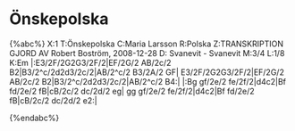 # Önskepolska

{%abc%}
X:1
T:Önskepolska
C:Maria Larsson
R:Polska
Z:TRANSKRIPTION GJORD AV Robert Boström, 2008-12-28
D: Svanevit - Svanevit
M:3/4
L:1/8
K:Em
|:E3/2F/2G2G3/2F/2|EF/2G/2 AB/2c/2 B2|B3/2^c/2d2d3/2c/2|AB/2^c/2 B3/2A/2 GF|
E3/2F/2G2G3/2F/2|EF/2G/2 AB/2c/2 B2|B3/2^c/2d2d3/2c/2|AB/2^c/2 B4:|
|:Bg gf/2e/2 fe/2f/2|d4c2|Bf fd/2e/2 fB|cB/2c/2 dc/2d/2 eg|
gg gf/2e/2 fe/2f/2|d4c2|Bf fd/2e/2 fB|cB/2c/2 dc/2d/2 e2:|

{%endabc%}


